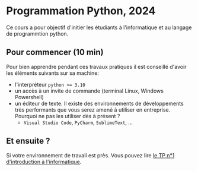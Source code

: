# Programmation Python, 2024

Ce cours a pour objectif d'initier les étudiants à l'informatique et au langage de programmtion python.

<!-- Le python est un langage de programmation. -->

## Pour commencer (10 min)

Pour bien apprendre pendant ces travaux pratiques il est conseillé d'avoir les éléments suivants sur sa machine:

- l'interpréteur `python >= 3.10`
- un accès à un invite de commande (terminal Linux, Windows Powershell)
- un éditeur de texte. Il existe des environnements de développements très performants que vous serez amené à utiliser en entreprise. Pourquoi ne pas les utiliser dès à présent ?
  - `Visual Studio Code`, `PyCharm`, `SublimeText`, ...

## Et ensuite ?

Si votre environnement de travail est près. Vous pouvez lire [le TP n°1 d'introduction à l'informatique](./TP1-Informatique/README.md).
